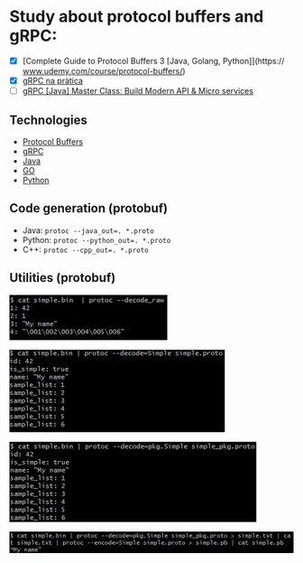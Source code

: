 # Study about protocol buffers and gRPC:

* [X] [Complete Guide to Protocol Buffers 3 [Java, Golang, Python]](https://
www.udemy.com/course/protocol-buffers/)
* [X] [gRPC na pràtica](https://www.youtube.com/playlist?list=PLJZ5NZd1v4dCj-n2QDkGxXwWv7rNmnC5g)
* [ ] [gRPC [Java] Master Class: Build Modern API & Micro services](https://www.udemy.com/course/grpc-java/)

## Technologies

* [Protocol Buffers](https://protobuf.dev/)
* [gRPC](https://grpc.io/)
* [Java](https://www.oracle.com/java/)
* [GO](https://go.dev/)
* [Python](https://www.python.org/)

## Code generation (protobuf)

* Java:
	``protoc --java_out=. *.proto``
* Python:
	``protoc --python_out=. *.proto``
* C++:
	``protoc --cpp_out=. *.proto``

## Utilities (protobuf)

![Example --decode_raw](example_decode_raw.jpg)

![Example --decode](example_decode.jpg)

![Example --decode with package](example_decode_pkg.jpg)

![Example --encode](example_encode.jpg)
